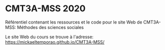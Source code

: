 # CMT3A-MSS 2020
Référentiel contenant les ressources et le code pour le site Web de CMT3A-MSS: Méthodes des sciences sociales

Le site Web du cours se trouve à l'adresse: https://mickaeltemporao.github.io/CMT3A-MSS/

